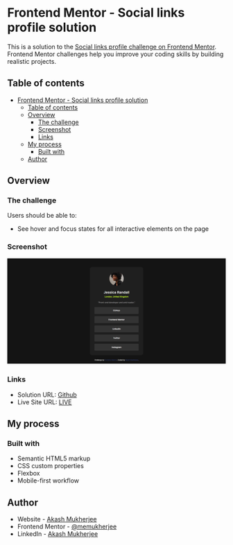 # Frontend Mentor - Social links profile solution

This is a solution to the [Social links profile challenge on Frontend Mentor](https://www.frontendmentor.io/challenges/social-links-profile-UG32l9m6dQ). Frontend Mentor challenges help you improve your coding skills by building realistic projects. 

## Table of contents

- [Frontend Mentor - Social links profile solution](#frontend-mentor---social-links-profile-solution)
  - [Table of contents](#table-of-contents)
  - [Overview](#overview)
    - [The challenge](#the-challenge)
    - [Screenshot](#screenshot)
    - [Links](#links)
  - [My process](#my-process)
    - [Built with](#built-with)
  - [Author](#author)

## Overview

### The challenge

Users should be able to:

- See hover and focus states for all interactive elements on the page

### Screenshot

![](./screenshot.png)

### Links

- Solution URL: [Github](https://github.com/memukherjee/frontendmentor_projects/tree/main/social-links-profile-main)
- Live Site URL: [LIVE](https://memukherjee.github.io/frontendmentor_projects/social-links-profile-main)

## My process

### Built with

- Semantic HTML5 markup
- CSS custom properties
- Flexbox
- Mobile-first workflow

## Author

- Website - [Akash Mukherjee](https://memukherjee.netlify.app)
- Frontend Mentor - [@memukherjee](https://www.frontendmentor.io/profile/memukherjee)
- LinkedIn - [Akash Mukherjee](https://www.linkedin.com/in/memukherjee)
